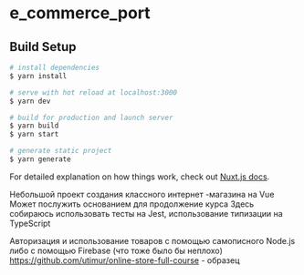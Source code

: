 # e_commerce_port

## Build Setup

```bash
# install dependencies
$ yarn install

# serve with hot reload at localhost:3000
$ yarn dev

# build for production and launch server
$ yarn build
$ yarn start

# generate static project
$ yarn generate
```

For detailed explanation on how things work, check out [Nuxt.js docs](https://nuxtjs.org).

Небольшой проект создания классного интернет -магазина на Vue
Может послужить основанием для продолжение курса
Здесь собираюсь использовать тесты на Jest, использование типизации на TypeScript

Авторизация и использование товаров с помощью самописного Node.js
либо с помощью Firebase (что тоже было бы неплохо)
https://github.com/utimur/online-store-full-course - образец
